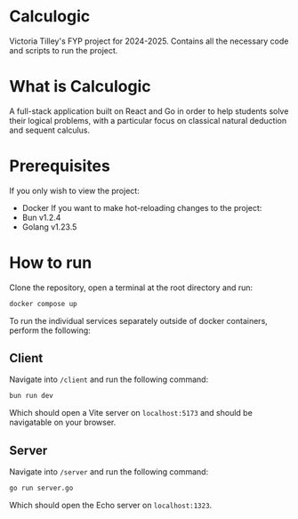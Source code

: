 # Calculogic
Victoria Tilley's FYP project for 2024-2025. Contains all the necessary code and scripts to run the project.

# What is Calculogic
A full-stack application built on React and Go in order to help students solve their logical problems, with a particular focus on classical natural deduction and sequent calculus.

# Prerequisites
If you only wish to view the project:
- Docker
If you want to make hot-reloading changes to the project:
- Bun v1.2.4
- Golang v1.23.5

# How to run
Clone the repository, open a terminal at the root directory and run:
```bash
docker compose up
```

To run the individual services separately outside of docker containers, perform the following:

## Client
Navigate into `/client` and run the following command:
```bash
bun run dev
```
Which should open a Vite server on `localhost:5173` and should be navigatable on your browser.

## Server
Navigate into `/server` and run the following command:
```bash
go run server.go
```
Which should open the Echo server on `localhost:1323`.